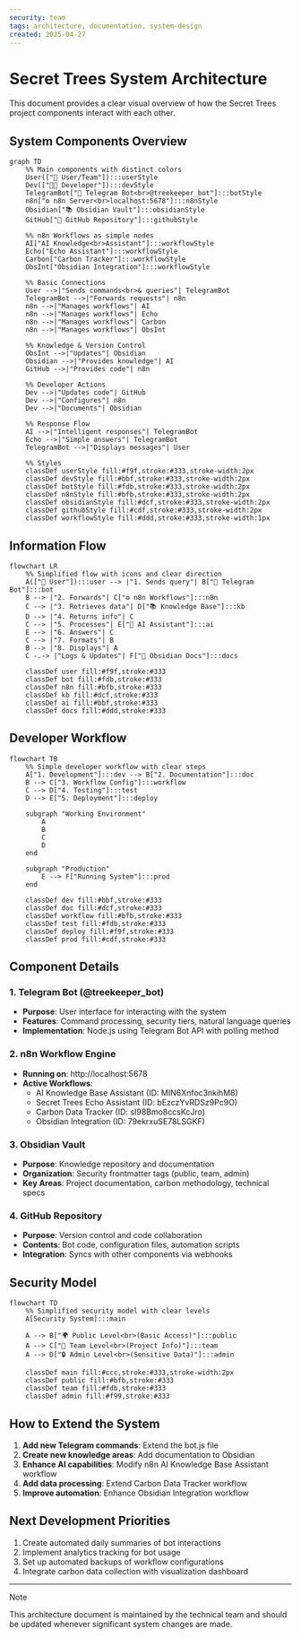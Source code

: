 ```yaml
---
security: team
tags: architecture, documentation, system-design
created: 2025-04-27
---
```


# Secret Trees System Architecture

This document provides a clear visual overview of how the Secret Trees project components interact with each other.

## System Components Overview

```mermaid
graph TD
    %% Main components with distinct colors
    User(["👤 User/Team"]):::userStyle
    Dev(["👨‍💻 Developer"]):::devStyle
    TelegramBot["📱 Telegram Bot<br>@treekeeper_bot"]:::botStyle
    n8n["⚙️ n8n Server<br>localhost:5678"]:::n8nStyle
    Obsidian["📚 Obsidian Vault"]:::obsidianStyle
    GitHub["🔄 GitHub Repository"]:::githubStyle
    
    %% n8n Workflows as simple nodes
    AI["AI Knowledge<br>Assistant"]:::workflowStyle
    Echo["Echo Assistant"]:::workflowStyle
    Carbon["Carbon Tracker"]:::workflowStyle
    ObsInt["Obsidian Integration"]:::workflowStyle
    
    %% Basic Connections
    User -->|"Sends commands<br>& queries"| TelegramBot
    TelegramBot -->|"Forwards requests"| n8n
    n8n -->|"Manages workflows"| AI
    n8n -->|"Manages workflows"| Echo
    n8n -->|"Manages workflows"| Carbon
    n8n -->|"Manages workflows"| ObsInt
    
    %% Knowledge & Version Control
    ObsInt -->|"Updates"| Obsidian
    Obsidian -->|"Provides knowledge"| AI
    GitHub -->|"Provides code"| n8n
    
    %% Developer Actions
    Dev -->|"Updates code"| GitHub
    Dev -->|"Configures"| n8n
    Dev -->|"Documents"| Obsidian
    
    %% Response Flow
    AI -->|"Intelligent responses"| TelegramBot
    Echo -->|"Simple answers"| TelegramBot
    TelegramBot -->|"Displays messages"| User
    
    %% Styles
    classDef userStyle fill:#f9f,stroke:#333,stroke-width:2px
    classDef devStyle fill:#bbf,stroke:#333,stroke-width:2px
    classDef botStyle fill:#fdb,stroke:#333,stroke-width:2px
    classDef n8nStyle fill:#bfb,stroke:#333,stroke-width:2px
    classDef obsidianStyle fill:#dcf,stroke:#333,stroke-width:2px
    classDef githubStyle fill:#cdf,stroke:#333,stroke-width:2px
    classDef workflowStyle fill:#ddd,stroke:#333,stroke-width:1px
```

## Information Flow

```mermaid
flowchart LR
    %% Simplified flow with icons and clear direction
    A(["👤 User"]):::user --> |"1. Sends query"| B["📱 Telegram Bot"]:::bot
    B --> |"2. Forwards"| C["⚙️ n8n Workflows"]:::n8n
    C --> |"3. Retrieves data"| D["📚 Knowledge Base"]:::kb
    D --> |"4. Returns info"| C
    C --> |"5. Processes"| E["🧠 AI Assistant"]:::ai
    E --> |"6. Answers"| C
    C --> |"7. Formats"| B
    B --> |"8. Displays"| A
    C -.-> |"Logs & Updates"| F["📝 Obsidian Docs"]:::docs
    
    classDef user fill:#f9f,stroke:#333
    classDef bot fill:#fdb,stroke:#333
    classDef n8n fill:#bfb,stroke:#333
    classDef kb fill:#dcf,stroke:#333
    classDef ai fill:#bbf,stroke:#333
    classDef docs fill:#ddd,stroke:#333
```

## Developer Workflow

```mermaid
flowchart TB
    %% Simple developer workflow with clear steps
    A["1. Development"]:::dev --> B["2. Documentation"]:::doc
    B --> C["3. Workflow Config"]:::workflow
    C --> D["4. Testing"]:::test
    D --> E["5. Deployment"]:::deploy
    
    subgraph "Working Environment"
        A
        B
        C
        D
    end
    
    subgraph "Production"
        E --> F["Running System"]:::prod
    end
    
    classDef dev fill:#bbf,stroke:#333
    classDef doc fill:#dcf,stroke:#333
    classDef workflow fill:#bfb,stroke:#333
    classDef test fill:#fdb,stroke:#333
    classDef deploy fill:#f9f,stroke:#333
    classDef prod fill:#cdf,stroke:#333
```

## Component Details

### 1. Telegram Bot (@treekeeper_bot)
- **Purpose**: User interface for interacting with the system
- **Features**: Command processing, security tiers, natural language queries
- **Implementation**: Node.js using Telegram Bot API with polling method

### 2. n8n Workflow Engine
- **Running on**: http://localhost:5678
- **Active Workflows**:
  - AI Knowledge Base Assistant (ID: MIN6Xnfoc3nkihM8)
  - Secret Trees Echo Assistant (ID: bEzczYvRDSz9Pc9O)
  - Carbon Data Tracker (ID: sI98Bmo8ccsKcJro)
  - Obsidian Integration (ID: 79ekrxuSE78LSGKF)

### 3. Obsidian Vault
- **Purpose**: Knowledge repository and documentation
- **Organization**: Security frontmatter tags (public, team, admin)
- **Key Areas**: Project documentation, carbon methodology, technical specs

### 4. GitHub Repository
- **Purpose**: Version control and code collaboration
- **Contents**: Bot code, configuration files, automation scripts
- **Integration**: Syncs with other components via webhooks

## Security Model

```mermaid
flowchart TD
    %% Simplified security model with clear levels
    A[Security System]:::main
    
    A --> B["🌍 Public Level<br>(Basic Access)"]:::public
    A --> C["👥 Team Level<br>(Project Info)"]:::team
    A --> D["🔒 Admin Level<br>(Sensitive Data)"]:::admin
    
    classDef main fill:#ccc,stroke:#333,stroke-width:2px
    classDef public fill:#bfb,stroke:#333
    classDef team fill:#fdb,stroke:#333
    classDef admin fill:#f99,stroke:#333
```

## How to Extend the System

1. **Add new Telegram commands**: Extend the bot.js file
2. **Create new knowledge areas**: Add documentation to Obsidian
3. **Enhance AI capabilities**: Modify n8n AI Knowledge Base Assistant workflow
4. **Add data processing**: Extend Carbon Data Tracker workflow
5. **Improve automation**: Enhance Obsidian Integration workflow

## Next Development Priorities

1. Create automated daily summaries of bot interactions
2. Implement analytics tracking for bot usage
3. Set up automated backups of workflow configurations
4. Integrate carbon data collection with visualization dashboard

---

> [!note]
> This architecture document is maintained by the technical team and should be updated whenever significant system changes are made. 